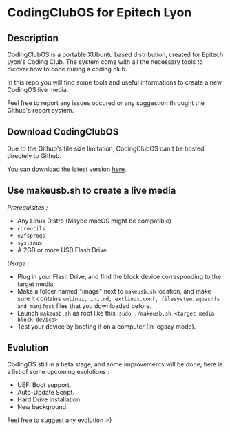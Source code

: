 CodingClubOS for Epitech Lyon
=============================
Description
-----------
CodingClubOS is a portable XUbuntu based distribution, created for Epitech Lyon's Coding Club. The system come with all the necessary tools to dicover how to code during a coding club.

In this repo you will find some tools and useful informations to create a new CodingOS live media.

Feel free to report any issues occured or any suggestion throught the Github's report system.

Download CodingClubOS
---------------------
Due to the Github's file size limitation, CodingClubOS can't be hosted directely to Github.

You can download the latest version [here](https://bigsufi.vparres.ovh/fs/CodingClubOS).

Use makeusb.sh to create a live media
-------------------------------------
*Prerequisites :*
* Any Linux Distro (Maybe macOS might be compatible)
* `coreutils`
* `e2fsprogs`
* `syslinux`
* A 2GB or more USB Flash Drive

*Usage :*
* Plug in your Flash Drive, and find the block device corresponding to the target media.
* Make a folder named "image" next to `makeusb.sh` location, and make sure it contains `vmlinuz, initrd, extlinux.conf, filesystem.squashfs and manifest` files that you downloaded before.
* Launch `makeusb.sh` as root like this :```sudo ./makeusb.sh <target media block device>```
* Test your device by booting it on a computer (In legacy mode).

Evolution
---------
CodingOS still in a beta stage, and some improvements will be done, here is a list of some upcoming evolutions :
* UEFI Boot support.
* Auto-Update Script.
* Hard Drive installation.
* New background.

Feel free to suggest any evolution :-)